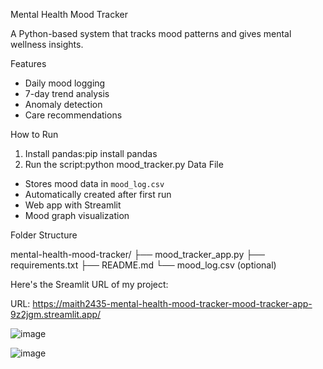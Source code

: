  Mental Health Mood Tracker

A Python-based system that tracks mood patterns and gives mental wellness insights.

Features
- Daily mood logging
- 7-day trend analysis
- Anomaly detection
- Care recommendations

 How to Run

1. Install pandas:pip install pandas
2. Run the script:python mood_tracker.py
Data File
- Stores mood data in `mood_log.csv`
- Automatically created after first run
- Web app with Streamlit
- Mood graph visualization
  
Folder Structure

mental-health-mood-tracker/
├── mood_tracker_app.py
├── requirements.txt
├── README.md
└── mood_log.csv (optional)

Here's the Sreamlit URL of my project:

 URL: https://maith2435-mental-health-mood-tracker-mood-tracker-app-9z2jgm.streamlit.app/

  ![image](https://github.com/user-attachments/assets/2d1f644f-bdae-41da-838c-17d1c85581c0)

  ![image](https://github.com/user-attachments/assets/112ffd02-f9e4-4ff8-9a52-467c4512f552)



